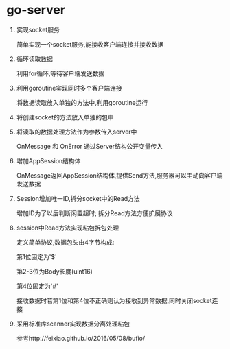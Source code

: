 # go-server

1. 实现socket服务

    简单实现一个socket服务,能接收客户端连接并接收数据

2. 循环读取数据

    利用for循环,等待客户端发送数据

3. 利用goroutine实现同时多个客户端连接

    将数据读取放入单独的方法中,利用goroutine运行

4. 将创建socket的方法放入单独的包中

5. 将读取的数据处理方法作为参数传入server中

    OnMessage 和 OnError 通过Server结构公开变量传入

6. 增加AppSession结构体

    OnMessage返回AppSession结构体,提供Send方法,服务器可以主动向客户端发送数据

7. Session增加唯一ID,拆分socket中的Read方法

    增加ID为了以后判断闲置超时;
    拆分Read方法方便扩展协议

8. session中Read方法实现粘包拆包处理

    定义简单协议,数据包头由4字节构成:

    第1位固定为'$'

    第2-3位为Body长度(uint16)

    第4位固定为'#' 

    接收数据时若第1位和第4位不正确则认为接收到异常数据,同时关闭socket连接

9. 采用标准库scanner实现数据分离处理粘包

    参考http://feixiao.github.io/2016/05/08/bufio/